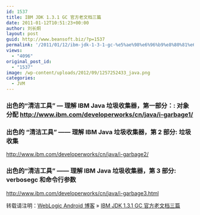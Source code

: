 ```yaml
---
id: 1537
title: IBM JDK 1.3.1 GC 官方老文档三篇
date: 2011-01-12T10:51:23+00:00
author: 刘长炯
layout: post
guid: http://www.beansoft.biz/?p=1537
permalink: '/2011/01/12/ibm-jdk-1-3-1-gc-%e5%ae%98%e6%96%b9%e8%80%81%e6%96%87%e6%a1%a3%e4%b8%89%e7%af%87/'
views:
  - "4096"
original_post_id:
  - "1537"
image: /wp-content/uploads/2012/09/1257252433_java.png
categories:
  - JVM
---
```

### 出色的“清洁工具” ― 理解 IBM Java 垃圾收集器，第一部分：: 对象分配 <http://www.ibm.com/developerworks/cn/java/i-garbage1/>

### 出色的 “清洁工具” —— 理解 IBM Java 垃圾收集器，第 2 部分: 垃圾收集

<http://www.ibm.com/developerworks/cn/java/i-garbage2/>

### 出色的“清洁工具” —— 理解 IBM Java 垃圾收集器，第 3 部分: verbosegc 和命令行参数

<http://www.ibm.com/developerworks/cn/java/i-garbage3.html>

转载请注明：[WebLogic Android 博客](http://www.beansoft.biz) &raquo; [IBM JDK 1.3.1 GC 官方老文档三篇](http://www.beansoft.biz/2011/01/12/ibm-jdk-1-3-1-gc-%e5%ae%98%e6%96%b9%e8%80%81%e6%96%87%e6%a1%a3%e4%b8%89%e7%af%87/)